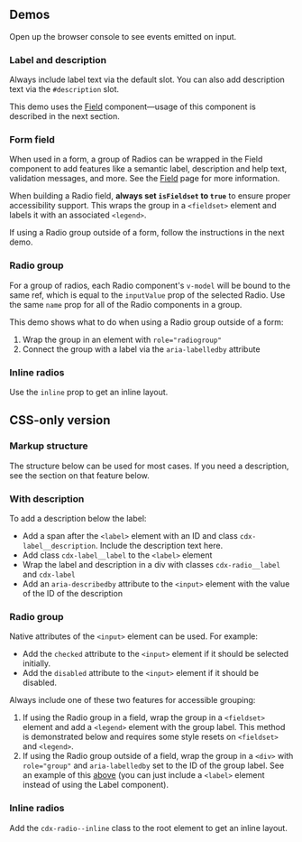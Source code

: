<script setup>
import RadioGroup from '@/../component-demos/radio/examples/RadioGroup.vue';
import InlineRadios from '@/../component-demos/radio/examples/InlineRadios.vue';
import RadiosWithDescriptions from '@/../component-demos/radio/examples/RadiosWithDescriptions.vue';
import RadioGroupField from '@/../component-demos/radio/examples/RadioGroupField.vue';
</script>

## Demos

Open up the browser console to see events emitted on input.

### Label and description

Always include label text via the default slot. You can also add description text via the
`#description` slot.

This demo uses the [Field](./field.md) component—usage of this component is described in the next
section.

<cdx-demo-wrapper :force-controls="true">
<template v-slot:demo>
	<radios-with-descriptions />
</template>

<template v-slot:code>

:::code-group

<<< @/../component-demos/radio/examples/RadiosWithDescriptions.vue [NPM]

<<< @/../component-demos/radio/examples-mw/RadiosWithDescriptions.vue [MediaWiki]

:::

</template>
</cdx-demo-wrapper>

### Form field

When used in a form, a group of Radios can be wrapped in the Field component to add features like a
semantic label, description and help text, validation messages, and more. See the
[Field](./field.md) page for more information.

When building a Radio field, **always set `isFieldset` to `true`** to ensure proper accessibility
support. This wraps the group in a `<fieldset>` element and labels it with an associated `<legend>`.

If using a Radio group outside of a form, follow the instructions in the next demo.

<cdx-demo-wrapper>
<template v-slot:demo>
	<radio-group-field />
</template>

<template v-slot:code>

:::code-group

<<< @/../component-demos/radio/examples/RadioGroupField.vue [NPM]

<<< @/../component-demos/radio/examples-mw/RadioGroupField.vue [MediaWiki]

:::

</template>
</cdx-demo-wrapper>

### Radio group

For a group of radios, each Radio component's `v-model` will be bound to the same ref, which is
equal to the `inputValue` prop of the selected Radio. Use the same `name` prop for all of the Radio
components in a group.

This demo shows what to do when using a Radio group outside of a form:
1. Wrap the group in an element with `role="radiogroup"`
2. Connect the group with a label via the `aria-labelledby` attribute

<cdx-demo-wrapper :force-reset="true">
<template v-slot:demo>
	<radio-group />
</template>

<template v-slot:code>

:::code-group

<<< @/../component-demos/radio/examples/RadioGroup.vue [NPM]

<<< @/../component-demos/radio/examples-mw/RadioGroup.vue [MediaWiki]

:::

</template>
</cdx-demo-wrapper>

### Inline radios

Use the `inline` prop to get an inline layout.

<cdx-demo-wrapper>
<template v-slot:demo>
	<inline-radios />
</template>

<template v-slot:code>

:::code-group

<<< @/../component-demos/radio/examples/InlineRadios.vue [NPM]

<<< @/../component-demos/radio/examples-mw/InlineRadios.vue [MediaWiki]

:::

</template>
</cdx-demo-wrapper>

## CSS-only version

### Markup structure

The structure below can be used for most cases. If you need a description, see the section on that
feature below.

<cdx-demo-wrapper>
<template v-slot:demo>
	<span class="cdx-radio">
		<input id="radio-css-only-1" class="cdx-radio__input" type="radio" name="radio-css-only">
		<span class="cdx-radio__icon"></span>
		<label class="cdx-radio__label" for="radio-css-only-1">
			Radio 1
		</label>
	</span>
</template>
<template v-slot:code>

```html
<span class="cdx-radio">
	<!-- <input> element with id, type, name, and any other necessary
	attributes. The actual input is visually hidden. -->
	<input id="radio-css-only-1" class="cdx-radio__input" type="radio" name="radio-css-only">
	<!-- Empty span that will be styled to look like a radio input. -->
	<span class="cdx-radio__icon"></span>
	<!-- Label with `for` attribute matching the input's id. -->
	<label class="cdx-radio__label" for="radio-css-only-1">
		Radio 1
	</label>
</span>
```

</template>
</cdx-demo-wrapper>

### With description

To add a description below the label:
- Add a span after the `<label>` element with an ID and class `cdx-label__description`. Include the
  description text here.
- Add class `cdx-label__label` to the `<label>` element
- Wrap the label and description in a div with classes `cdx-radio__label` and `cdx-label`
- Add an `aria-describedby` attribute to the `<input>` element with the value of the ID of the
  description

<cdx-demo-wrapper>
<template v-slot:demo>
	<fieldset class="cdx-demo-css-radio-group">
		<legend>Search completion</legend>
		<span class="cdx-radio">
			<input id="radio-group-css-only-description-1" class="cdx-radio__input" type="radio" name="radio-group-css-only-description" aria-describedby="cdx-description-css-1" checked>
			<span class="cdx-radio__icon"></span>
			<div class="cdx-radio__label cdx-label">
				<label for="radio-group-css-only-description-1" class="cdx-label__label">
					Default (recommended)
				</label>
				<span id="cdx-description-css-1" class="cdx-label__description">
					Corrects up to two typos. Removes redirects that are very similar to the main title.
				</span>
			</div>
		</span>
		<span class="cdx-radio">
			<input id="radio-group-css-only-description-2" class="cdx-radio__input" type="radio" name="radio-group-css-only-description" aria-describedby="cdx-description-css-2">
			<span class="cdx-radio__icon"></span>
			<div class="cdx-radio__label cdx-label">
				<label for="radio-group-css-only-description-2" class="cdx-label__label">
					Strict mode (advanced)
				</label>
				<span id="cdx-description-css-2" class="cdx-label__description">
					No typo correction. No accent folding. Strict matching.
				</span>
			</div>
		</span>
	</fieldset>
</template>
<template v-slot:code>

```html
<fieldset class="cdx-demo-css-radio-group">
	<legend>Search completion</legend>
	<span class="cdx-radio">
		<input id="radio-group-css-only-description-1" class="cdx-radio__input" type="radio" name="radio-group-css-only-description" aria-describedby="cdx-description-css-1" checked>
		<span class="cdx-radio__icon"></span>
		<div class="cdx-radio__label cdx-label">
			<label for="radio-group-css-only-description-1" class="cdx-label__label">
				Default (recommended)
			</label>
			<span id="cdx-description-css-1" class="cdx-label__description">
				Corrects up to two typos. Removes redirects that are very similar to the main title.
			</span>
		</div>
	</span>
	<span class="cdx-radio">
		<input id="radio-group-css-only-description-2" class="cdx-radio__input" type="radio" name="radio-group-css-only-description" aria-describedby="cdx-description-css-2">
		<span class="cdx-radio__icon"></span>
		<div class="cdx-radio__label cdx-label">
			<label for="radio-group-css-only-description-2" class="cdx-label__label">
				Strict mode (advanced)
			</label>
			<span id="cdx-description-css-2" class="cdx-label__description">
				No typo correction. No accent folding. Strict matching.
			</span>
		</div>
	</span>
</fieldset>
```

:::code-group

```less [NPM]
@import ( reference ) '@wikimedia/codex-design-tokens/theme-wikimedia-ui.less';

.cdx-demo-css-radio-group {
	// Reset fieldset styles.
	border: 0;
	padding: 0;

	legend {
		margin-bottom: @spacing-25;
		// Reset legend padding.
		padding: 0;
		font-weight: @font-weight-bold;
	}
}
```

```less [MediaWiki]
@import 'mediawiki.skin.variables.less';

.cdx-demo-css-radio-group {
	// Reset fieldset styles.
	border: 0;
	padding: 0;

	legend {
		margin-bottom: @spacing-25;
		// Reset legend padding.
		padding: 0;
		font-weight: @font-weight-bold;
	}
}
```

:::

</template>
</cdx-demo-wrapper>

### Radio group

Native attributes of the `<input>` element can be used. For example:
- Add the `checked` attribute to the `<input>` element if it should be selected initially.
- Add the `disabled` attribute to the `<input>` element if it should be disabled.

Always include one of these two features for accessible grouping:
1. If using the Radio group in a field, wrap the group in a `<fieldset>` element and add a
  `<legend>` element with the group label. This method is demonstrated below and requires some
  style resets on `<fieldset>` and `<legend>`.
2. If using the Radio group outside of a field, wrap the group in a `<div>` with `role="group"`
  and `aria-labelledby` set to the ID of the group label. See an example of this
  [above](#radio-group) (you can just include a `<label>` element instead of using the Label
  component).

<cdx-demo-wrapper>
<template v-slot:demo>
	<fieldset class="cdx-demo-css-radio-group">
		<legend>
			CSS-only Radio group demo
		</legend>
		<span class="cdx-radio">
			<input id="radio-group-css-only-1" class="cdx-radio__input" type="radio" name="radio-group-css-only">
			<span class="cdx-radio__icon"></span>
			<label class="cdx-radio__label" for="radio-group-css-only-1">
				Radio 1
			</label>
		</span>
		<span class="cdx-radio">
			<input id="radio-group-css-only-2" class="cdx-radio__input" type="radio" 	name="radio-group-css-only" checked>
			<span class="cdx-radio__icon"></span>
			<label class="cdx-radio__label" for="radio-group-css-only-2">
				Radio 2 (initially selected)
			</label>
		</span>
		<span class="cdx-radio">
			<input id="radio-group-css-only-3" class="cdx-radio__input" type="radio" name="radio-group-css-only">
			<span class="cdx-radio__icon"></span>
			<label class="cdx-radio__label" for="radio-group-css-only-3">
				Radio 3, which has a very long label that spans onto a second line to
				demonstrate what happens when text wraps
			</label>
		</span>
		<span class="cdx-radio">
			<input id="radio-group-css-only-4" class="cdx-radio__input" type="radio" 	name="radio-group-css-only"	disabled>
			<span class="cdx-radio__icon"></span>
			<label class="cdx-radio__label" for="radio-group-css-only-4">
				Radio 4 (disabled)
			</label>
		</span>
	</fieldset>
</template>
<template v-slot:code>

```html
<fieldset class="cdx-demo-css-radio-group">
	<legend>
		CSS-only Radio group demo
	</legend>
	<span class="cdx-radio">
		<input id="radio-group-css-only-1" class="cdx-radio__input" type="radio" name="radio-group-css-only">
		<span class="cdx-radio__icon"></span>
		<label class="cdx-radio__label" for="radio-group-css-only-1">
			Radio 1
		</label>
	</span>
	<span class="cdx-radio">
		<input id="radio-group-css-only-2" class="cdx-radio__input" type="radio" 	name="radio-group-css-only" checked>
		<span class="cdx-radio__icon"></span>
		<label class="cdx-radio__label" for="radio-group-css-only-2">
			Radio 2 (initially selected)
		</label>
	</span>
	<span class="cdx-radio">
		<input id="radio-group-css-only-3" class="cdx-radio__input" type="radio" name="radio-group-css-only">
		<span class="cdx-radio__icon"></span>
		<label class="cdx-radio__label" for="radio-group-css-only-3">
			Radio 3, which has a very long label that spans onto a second line to
			demonstrate what happens when text wraps
		</label>
	</span>
	<span class="cdx-radio">
		<input id="radio-group-css-only-4" class="cdx-radio__input" type="radio" 	name="radio-group-css-only"	disabled>
		<span class="cdx-radio__icon"></span>
		<label class="cdx-radio__label" for="radio-group-css-only-4">
			Radio 4 (disabled)
		</label>
	</span>
</fieldset>
```

:::code-group

```less [NPM]
@import ( reference ) '@wikimedia/codex-design-tokens/theme-wikimedia-ui.less';

.cdx-demo-css-radio-group {
	// Reset fieldset styles.
	border: 0;
	padding: 0;

	legend {
		margin-bottom: @spacing-25;
		// Reset legend padding.
		padding: 0;
		font-weight: @font-weight-bold;
	}
}
```

```less [MediaWiki]
@import 'mediawiki.skin.variables.less';

.cdx-demo-css-radio-group {
	// Reset fieldset styles.
	border: 0;
	padding: 0;

	legend {
		margin-bottom: @spacing-25;
		// Reset legend padding.
		padding: 0;
		font-weight: @font-weight-bold;
	}
}
```

:::

</template>
</cdx-demo-wrapper>

### Inline radios

Add the `cdx-radio--inline` class to the root element to get an inline layout.

<cdx-demo-wrapper>
<template v-slot:demo>
	<fieldset class="cdx-demo-css-radio-group">
		<legend>
			CSS-only inline Radio demo
		</legend>
		<span class="cdx-radio cdx-radio--inline">
			<input id="radio-group-css-only-inline-1" class="cdx-radio__input" type="radio" name="radio-group-css-only-inline">
			<span class="cdx-radio__icon"></span>
			<label class="cdx-radio__label" for="radio-group-css-only-inline-1">
				Radio 1
			</label>
		</span>
		<span class="cdx-radio cdx-radio--inline">
			<input id="radio-group-css-only-inline-2" class="cdx-radio__input" type="radio" name="radio-group-css-only-inline" checked>
			<span class="cdx-radio__icon"></span>
			<label class="cdx-radio__label" for="radio-group-css-only-inline-2">
				Radio 2
			</label>
		</span>
	</fieldset>
</template>
<template v-slot:code>

```html
<fieldset class="cdx-demo-css-radio-group">
	<legend>
		CSS-only inline Radio demo
	</legend>
	<span class="cdx-radio cdx-radio--inline">
		<input id="radio-group-css-only-inline-1" class="cdx-radio__input" type="radio" name="radio-group-css-only-inline">
		<span class="cdx-radio__icon"></span>
		<label class="cdx-radio__label" for="radio-group-css-only-inline-1">
			Radio 1
		</label>
	</span>
	<span class="cdx-radio cdx-radio--inline">
		<input id="radio-group-css-only-inline-2" class="cdx-radio__input" type="radio" name="radio-group-css-only-inline" checked>
		<span class="cdx-radio__icon"></span>
		<label class="cdx-radio__label" for="radio-group-css-only-inline-2">
			Radio 2
		</label>
	</span>
</fieldset>
```

:::code-group

```less [NPM]
@import ( reference ) '@wikimedia/codex-design-tokens/theme-wikimedia-ui.less';

.cdx-demo-css-radio-group {
	// Reset fieldset styles.
	border: 0;
	padding: 0;

	legend {
		margin-bottom: @spacing-25;
		// Reset legend padding.
		padding: 0;
		font-weight: @font-weight-bold;
	}
}
```

```less [MediaWiki]
@import 'mediawiki.skin.variables.less';

.cdx-demo-css-radio-group {
	// Reset fieldset styles.
	border: 0;
	padding: 0;

	legend {
		margin-bottom: @spacing-25;
		// Reset legend padding.
		padding: 0;
		font-weight: @font-weight-bold;
	}
}
```

:::

</template>
</cdx-demo-wrapper>

<style lang="less" scoped>
@import ( reference ) '@wikimedia/codex-design-tokens/theme-wikimedia-ui.less';

:deep( .cdx-demo-css-radio-group ) {
	// Reset fieldset styles.
	border: 0;
	padding: 0;

	legend {
		margin-bottom: @spacing-25;
		padding: 0;
		font-weight: @font-weight-bold;
	}
}
</style>
